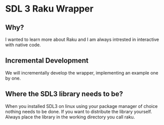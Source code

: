 # SDL 3 Raku Wrapper

## Why?

I wanted to learn more about Raku and I am always intrested in interactive with native code.

## Incremental Development

We will incrementally develop the wrapper, implementing an example one by one.

## Where the SDL3 library needs to be?

When you installed SDL3 on linux using your package manager of choice nothing needs to be done. If you want to distribute the library yourself. Always place the library in the working directory you call raku.
